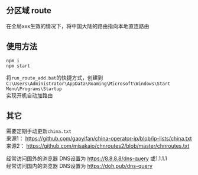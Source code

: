 ## 分区域 route  
在全局xxx生效的情况下，将中国大陆的路由指向本地直连路由  

## 使用方法  
```
npm i  
npm start
```  

将`run_route_add.bat`的快捷方式，创建到 `C:\Users\Administrator\AppData\Roaming\Microsoft\Windows\Start Menu\Programs\Startup`  
实现开机自动加路由  

## 其它  
需要定期手动更新`china.txt`  
来源1： https://github.com/gaoyifan/china-operator-ip/blob/ip-lists/china.txt  
来源2： https://github.com/misakaio/chnroutes2/blob/master/chnroutes.txt  

经常访问国外的浏览器 DNS设置为 https://8.8.8.8/dns-query 或1.1.1.1  
经常访问国内的浏览器 DNS设置为 https://doh.pub/dns-query  